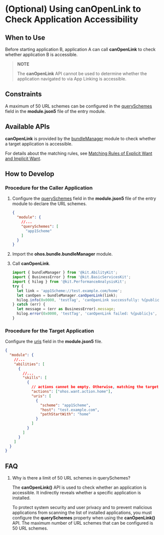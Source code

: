 # (Optional) Using canOpenLink to Check Application Accessibility
<!--Kit: Ability Kit-->
<!--Subsystem: BundleManager-->
<!--Owner: @wanghang904-->
<!--Designer: @hanfeng6-->
<!--Tester: @kongjing2-->
<!--Adviser: @Brilliantry_Rui-->

## When to Use
Before starting application B, application A can call **canOpenLink** to check whether application B is accessible.

> **NOTE**
> 
> The **canOpenLink** API cannot be used to determine whether the application navigated to via App Linking is accessible.

## Constraints
A maximum of 50 URL schemes can be configured in the [querySchemes](../quick-start/module-configuration-file.md) field in the **module.json5** file of the entry module.
## Available APIs
**canOpenLink** is provided by the [bundleManager](../reference/apis-ability-kit/js-apis-bundleManager.md#bundlemanagercanopenlink12) module to check whether a target application is accessible.

For details about the matching rules, see [Matching Rules of Explicit Want and Implicit Want](explicit-implicit-want-mappings.md).

## How to Develop
### Procedure for the Caller Application

1. Configure the [querySchemes](../quick-start/module-configuration-file.md) field in the **module.json5** file of the entry module to declare the URL schemes.

    ```json
    {
      "module": {
        //...
        "querySchemes": [
          "app1Scheme"
        ]
      }
    }
    ```

2. Import the **ohos.bundle.bundleManager** module.
3. Call **canOpenLink**.

    ```ts
    import { bundleManager } from '@kit.AbilityKit';
    import { BusinessError } from '@kit.BasicServicesKit';
    import { hilog } from '@kit.PerformanceAnalysisKit';
    try {
      let link = 'app1Scheme://test.example.com/home';
      let canOpen = bundleManager.canOpenLink(link);
      hilog.info(0x0000, 'testTag', 'canOpenLink successfully: %{public}s', JSON.stringify(canOpen));
    } catch (err) {
      let message = (err as BusinessError).message;
      hilog.error(0x0000, 'testTag', 'canOpenLink failed: %{public}s', message);
    }
    ```

### Procedure for the Target Application
Configure the [uris](../quick-start/module-configuration-file.md#skills) field in the **module.json5** file.

```json
{
  "module": {
    //...
    "abilities": [
      {
        //...
        "skills": [
          {
            // actions cannot be empty. Otherwise, matching the target application fails.
            "actions": ["ohos.want.action.home"],
            "uris": [
              {
                "scheme": "app1Scheme",
                "host": "test.example.com",
                "pathStartWith": "home"
              }
            ]
          }
        ]
      }
    ]
  } 
}
```

## FAQ
1. Why is there a limit of 50 URL schemes in querySchemes?

   The **canOpenLink()** API is used to check whether an application is accessible. It indirectly reveals whether a specific application is installed.

   To protect system security and user privacy and to prevent malicious applications from scanning the list of installed applications, you must configure the **querySchemes** property when using the **canOpenLink()** API. The maximum number of URL schemes that can be configured is 50 URL schemes.
